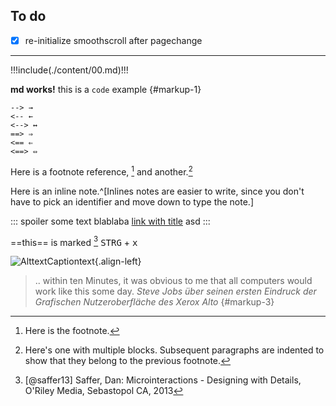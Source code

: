 ## To do
- [x] re-initialize smoothscroll after pagechange

---

!!!include(./content/00.md)!!!

**md works!** this is a `code` example {#markup-1}

```
--> →
<-- ←
<--> ↔
==> ⇒
<== ⇐
<==> ⇔
```

Here is a footnote reference, [^fn1] and another.[^longnote] 

Here is an inline note.^[Inlines notes are easier to write, since
you don't have to pick an identifier and move down to type the
note.]

::: spoiler
some text
blablaba
[link with title](# "title text!") 
asd
:::

==this== is marked [^fn3] <kbd>STRG</kbd> + <kbd>x</kbd>



![AlttextCaptiontext](https://octodex.github.com/images/stormtroopocat.jpg "TitleText"){.align-left} 





> .. within ten Minutes, it was obvious to me that all computers would work like this some day.
> <cite>Steve Jobs über seinen ersten Eindruck der Grafischen Nutzeroberfläche des Xerox Alto</cite> {#markup-3}



[^fn1]: Here is the footnote.

[^longnote]: Here's one with multiple blocks.
    Subsequent paragraphs are indented to show that they
belong to the previous footnote.

[^fn3]: [@saffer13] Saffer, Dan: Microinteractions - Designing with Details, O'Riley Media, Sebastopol CA, 2013


